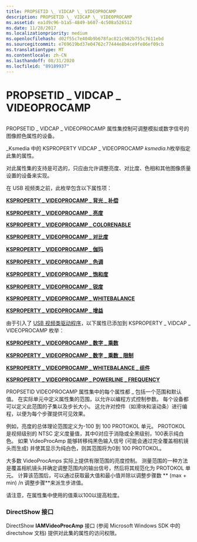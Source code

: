 ```yaml
---
title: PROPSETID \_ VIDCAP \_ VIDEOPROCAMP
description: PROPSETID \_ VIDCAP \_ VIDEOPROCAMP
ms.assetid: ea1d9c96-b1a5-4849-b607-4c508a526512
ms.date: 11/28/2017
ms.localizationpriority: medium
ms.openlocfilehash: d02f55c7e404b9b678fac821c902b755c7611ebd
ms.sourcegitcommit: e769619bd37e04762c77444e8b4ce9fe86ef09cb
ms.translationtype: MT
ms.contentlocale: zh-CN
ms.lasthandoff: 08/31/2020
ms.locfileid: "89189937"
---
```

# <a name="propsetid_vidcap_videoprocamp"></a>PROPSETID \_ VIDCAP \_ VIDEOPROCAMP


## <span id="ddk_propsetid_vidcap_videoprocamp_ks"></span><span id="DDK_PROPSETID_VIDCAP_VIDEOPROCAMP_KS"></span>


PROPSETID \_ VIDCAP \_ VIDEOPROCAMP 属性集控制可调整模拟或数字信号的图像颜色属性的设备。

\_Ksmedia 中的 KSPROPERTY VIDCAP \_ VIDEOPROCAMP *ksmedia.h*枚举指定此集的属性。

对此属性集的支持是可选的，只应由允许调整亮度、对比度、色相和其他图像质量设置的设备来实现。

在 USB 视频类之前，此枚举包含以下属性项：

[**KSPROPERTY \_ VIDEOPROCAMP \_ 背光 \_ 补偿**](ksproperty-videoprocamp-backlight-compensation.md)

[**KSPROPERTY \_ VIDEOPROCAMP \_ 亮度**](ksproperty-videoprocamp-brightness.md)

[**KSPROPERTY \_ VIDEOPROCAMP \_ COLORENABLE**](ksproperty-videoprocamp-colorenable.md)

[**KSPROPERTY \_ VIDEOPROCAMP \_ 对比度**](ksproperty-videoprocamp-contrast.md)

[**KSPROPERTY \_ VIDEOPROCAMP \_ 伽玛**](ksproperty-videoprocamp-gamma.md)

[**KSPROPERTY \_ VIDEOPROCAMP \_ 色调**](ksproperty-videoprocamp-hue.md)

[**KSPROPERTY \_ VIDEOPROCAMP \_ 饱和度**](ksproperty-videoprocamp-saturation.md)

[**KSPROPERTY \_ VIDEOPROCAMP \_ 锐度**](ksproperty-videoprocamp-sharpness.md)

[**KSPROPERTY \_ VIDEOPROCAMP \_ WHITEBALANCE**](ksproperty-videoprocamp-whitebalance.md)

[**KSPROPERTY \_ VIDEOPROCAMP \_ 增益**](ksproperty-videoprocamp-gain.md)

由于引入了 [USB 视频类驱动程序](./usb-video-class-driver.md)，以下属性已添加到 KSPROPERTY \_ VIDCAP \_ VIDEOPROCAMP 枚举：

[**KSPROPERTY \_ VIDEOPROCAMP \_ 数字 \_ 乘数**](ksproperty-videoprocamp-digital-multiplier.md)

[**KSPROPERTY \_ VIDEOPROCAMP \_ 数字 \_ 乘数 \_ 限制**](ksproperty-videoprocamp-digital-multiplier-limit.md)

[**KSPROPERTY \_ VIDEOPROCAMP \_ WHITEBALANCE \_ 组件**](ksproperty-videoprocamp-whitebalance-component.md)

[**KSPROPERTY \_ VIDEOPROCAMP \_ POWERLINE \_ FREQUENCY**](ksproperty-videoprocamp-powerline-frequency.md)

PROPSETID VIDEOPROCAMP 属性集中的每个属性都 \_ 包括一个范围和默认值。 在实际单元中定义属性集的范围，以允许以编程方式控制参数。 每个设备都可以定义此范围的子集以及步长大小。 这允许对控件（如滑块和滚动条）进行编程，以便为每个步骤提供可见效果。

例如，亮度的总体理论范围定义为-100 到 100 PROTOKOL 单元。 PROTOKOL 是视频级别的 NTSC 定义度量值，其中0对应于消隐或全黑级别，100表示纯白色。 如果 VideoProcAmp 能够转移纯黑色输入信号 (可能会通过完全覆盖相机镜头而生成) 并使其显示为纯白色，则其范围将为0到 100 PROTOKOL。

大多数 VideoProcAmps 实际上提供有限范围的亮度控制。 测量范围的一种方法是覆盖相机镜头并确定调整范围内的输出信号，然后将其规范化为 PROTOKOL 单元。 计算该范围后，可以通过获取最大值和最小值并除以调整步骤数 ** (max + min) /n 调整步骤**来派生步进值。

请注意，在属性集中使用的值乘以100以提高粒度。

### <a name="span-iddirectshow_interfacespanspan-iddirectshow_interfacespandirectshow-interface"></a><span id="directshow_interface"></span><span id="DIRECTSHOW_INTERFACE"></span>DirectShow 接口

DirectShow **IAMVideoProcAmp** 接口 (参阅 Microsoft Windows SDK 中的 directshow 文档) 提供对此集的属性的访问权限。

 

